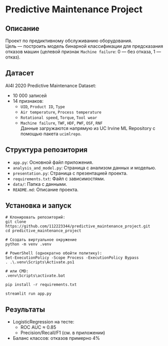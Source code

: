 # Predictive Maintenance Project

## Описание
Проект по предиктивному обслуживанию оборудования.  
Цель — построить модель бинарной классификации для предсказания отказов машин (целевой признак `Machine failure`: 0 — без отказа, 1 — отказ).

## Датасет
AI4I 2020 Predictive Maintenance Dataset:  
- 10 000 записей  
- 14 признаков:  
  - `UID`, `Product ID`, `Type`  
  - `Air temperature`, `Process temperature`  
  - `Rotational speed`, `Torque`, `Tool wear`  
  - `Machine failure`, `TWF`, `HDF`, `PWF`, `OSF`, `RNF`  
Данные загружаются напрямую из UC Irvine ML Repository с помощью пакета `ucimlrepo`.

## Структура репозитория
-	`app.py`: Основной файл приложения.
-	`analysis_and_model.py`: Страница с анализом данных и моделью.
-	`presentation.py`: Страница с презентацией проекта.
-	`requirements.txt`: Файл с зависимостями.
-	`data/`: Папка с данными.
-	`README.md`: Описание проекта.

## Установка и запуск
	# Клонировать репозиторий:
	git clone https://github.com/112223344/predictive_maintenance_project.git
	cd predictive_maintenance_project

	# Создать виртуальное окружение
	python -m venv .venv

	# PowerShell (однократно обойти политику):
	Set-ExecutionPolicy -Scope Process -ExecutionPolicy Bypass
	. .\.venv\Scripts\Activate.ps1

	# или CMD:
	.venv\Scripts\activate.bat

	pip install -r requirements.txt

	streamlit run app.py
	
## Результаты
- LogisticRegression на тесте:  
  - ROC AUC ≈ 0.85  
  - Precision/Recall/F1 (см. в приложении)  
- Баланс классов: отказов примерно 4%  